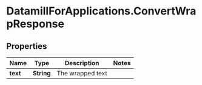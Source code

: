 # DatamillForApplications.ConvertWrapResponse

## Properties
Name | Type | Description | Notes
------------ | ------------- | ------------- | -------------
**text** | **String** | The wrapped text | 


